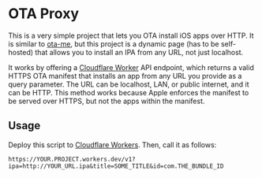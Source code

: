 # OTA Proxy

This is a very simple project that lets you OTA install iOS apps over HTTP. It is similar to [ota-me](https://github.com/SignTools/ota-me), but this project is a dynamic page (has to be self-hosted) that allows you to install an IPA from any URL, not just localhost.

It works by offering a [Cloudflare Worker](https://workers.cloudflare.com/) API endpoint, which returns a valid HTTPS OTA manifest that installs an app from any URL you provide as a query parameter. The URL can be localhost, LAN, or public internet, and it can be HTTP. This method works because Apple enforces the manifest to be served over HTTPS, but not the apps within the manifest.

## Usage

Deploy this script to [Cloudflare Workers](https://workers.cloudflare.com/). Then, call it as follows:

```
https://YOUR.PROJECT.workers.dev/v1?ipa=http://YOUR_URL.ipa&title=SOME_TITLE&id=com.THE_BUNDLE_ID
```
